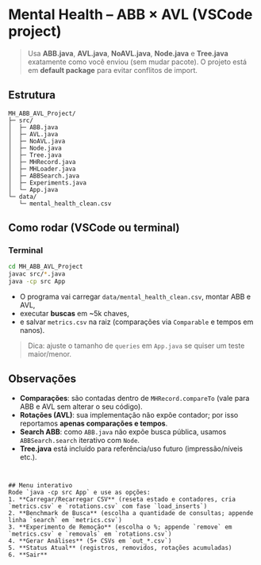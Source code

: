 
# Mental Health – ABB × AVL (VSCode project)

> Usa **ABB.java**, **AVL.java**, **NoAVL.java**, **Node.java** e **Tree.java** exatamente como você enviou (sem mudar pacote).
> O projeto está em **default package** para evitar conflitos de import.

## Estrutura
```
MH_ABB_AVL_Project/
├─ src/
│  ├─ ABB.java
│  ├─ AVL.java
│  ├─ NoAVL.java
│  ├─ Node.java
│  ├─ Tree.java
│  ├─ MHRecord.java
│  ├─ MHLoader.java
│  ├─ ABBSearch.java
│  ├─ Experiments.java
│  └─ App.java
└─ data/
   └─ mental_health_clean.csv
```

## Como rodar (VSCode ou terminal)
### Terminal
```bash
cd MH_ABB_AVL_Project
javac src/*.java
java -cp src App
```

- O programa vai carregar `data/mental_health_clean.csv`, montar ABB e AVL,
- executar **buscas** em ~5k chaves,
- e salvar `metrics.csv` na raiz (comparações via `Comparable` e tempos em nanos).

> Dica: ajuste o tamanho de `queries` em `App.java` se quiser um teste maior/menor.

## Observações
- **Comparações**: são contadas dentro de `MHRecord.compareTo` (vale para ABB e AVL sem alterar o seu código).
- **Rotações (AVL)**: sua implementação não expõe contador; por isso reportamos **apenas comparações e tempos**.
- **Search ABB**: como `ABB.java` não expõe busca pública, usamos `ABBSearch.search` iterativo com `Node`.
- **Tree.java** está incluído para referência/uso futuro (impressão/níveis etc.).
```


## Menu interativo
Rode `java -cp src App` e use as opções:
1. **Carregar/Recarregar CSV** (reseta estado e contadores, cria `metrics.csv` e `rotations.csv` com fase `load_inserts`)
2. **Benchmark de Busca** (escolha a quantidade de consultas; appende linha `search` em `metrics.csv`)
3. **Experimento de Remoção** (escolha o %; appende `remove` em `metrics.csv` e `removals` em `rotations.csv`)
4. **Gerar Análises** (5+ CSVs em `out_*.csv`)
5. **Status Atual** (registros, removidos, rotações acumuladas)
6. **Sair**
